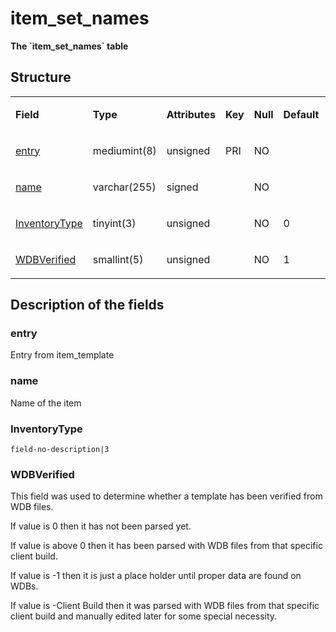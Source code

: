 # item\_set\_names

**The \`item\_set\_names\` table**

## Structure

<table>
<colgroup>
<col width="12%" />
<col width="12%" />
<col width="12%" />
<col width="12%" />
<col width="12%" />
<col width="12%" />
<col width="12%" />
<col width="12%" />
</colgroup>
<tbody>
<tr>
<td><p><strong>Field</strong></p></td>
<td><p><strong>Type</strong></p></td>
<td><p><strong>Attributes</strong></p></td>
<td><p><strong>Key</strong></p></td>
<td><p><strong>Null</strong></p></td>
<td><p><strong>Default</strong></p></td>
<td><p><strong>Extra</strong></p></td>
<td><p><strong>Comment</strong></p></td>
</tr>
<tr>
<td><p><a href="#entry">entry</a></p></td>
<td><p>mediumint(8)</p></td>
<td><p>unsigned</p></td>
<td><p>PRI</p></td>
<td><p>NO</p></td>
<td> </td>
<td> </td>
<td> </td>
</tr>
<tr>
<td><p><a href="#name">name</a></p></td>
<td><p>varchar(255)</p></td>
<td><p>signed</p></td>
<td> </td>
<td><p>NO</p></td>
<td> </td>
<td><p> </p></td>
<td><p> </p></td>
</tr>
<tr>
<td><p><a href="#inventorytype">InventoryType</a></p></td>
<td><p>tinyint(3)</p></td>
<td><p>unsigned</p></td>
<td><p> </p></td>
<td><p>NO</p></td>
<td><p>0</p></td>
<td><p> </p></td>
<td><p> </p></td>
</tr>
<tr>
<td><p><a href="#wdbverified">WDBVerified</a></p></td>
<td><p>smallint(5)</p></td>
<td><p>unsigned</p></td>
<td><p> </p></td>
<td><p>NO</p></td>
<td><p>1</p></td>
<td><p> </p></td>
<td><p> </p></td>
</tr>
</tbody>
</table>

## Description of the fields

### entry

Entry from item\_template

### name

Name of the item

### InventoryType

`field-no-description|3`

### WDBVerified

This field was used to determine whether a template has been verified from WDB files.

If value is 0 then it has not been parsed yet.

If value is above 0 then it has been parsed with WDB files from that specific client build.

If value is -1 then it is just a place holder until proper data are found on WDBs.

If value is -Client Build then it was parsed with WDB files from that specific client build and manually edited later for some special necessity.
